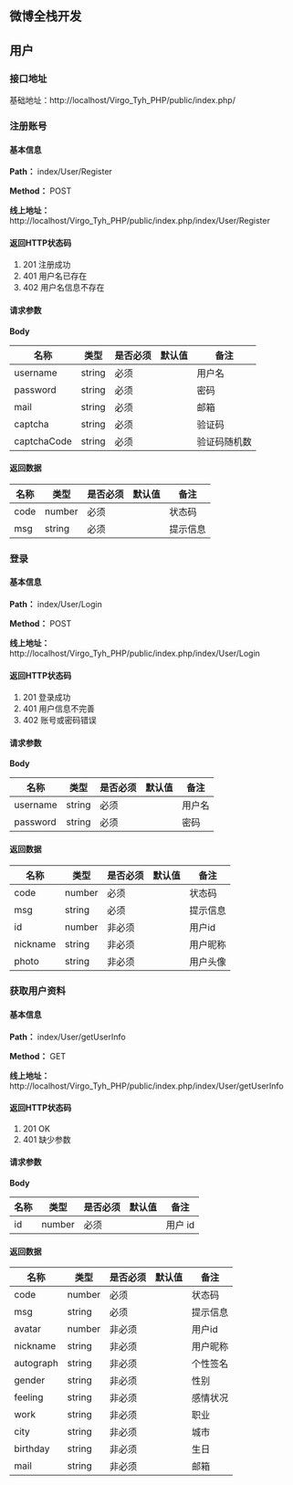 ## 微博全栈开发
## 用户

### 接口地址

基础地址：http://localhost/Virgo_Tyh_PHP/public/index.php/



### 注册账号

#### 基本信息

**Path：** index/User/Register

**Method：** POST

**线上地址：** http://localhost/Virgo_Tyh_PHP/public/index.php/index/User/Register

#### 返回HTTP状态码

1. 201 注册成功
2. 401 用户名已存在
3. 402 用户名信息不存在

#### 请求参数

**Body**

| 名称        | 类型   | 是否必须 | 默认值 | 备注         |
| ----------- | ------ | -------- | ------ | ------------ |
| username    | string | 必须     |        | 用户名       |
| password    | string | 必须     |        | 密码         |
| mail        | string | 必须     |        | 邮箱         |
| captcha     | string | 必须     |        | 验证码       |
| captchaCode | string | 必须     |        | 验证码随机数 |

#### 返回数据

| 名称 | 类型   | 是否必须 | 默认值 | 备注     |
| ---- | ------ | -------- | ------ | -------- |
| code | number | 必须     |        | 状态码   |
| msg  | string | 必须     |        | 提示信息 |



### 登录

#### 基本信息

**Path：** index/User/Login

**Method：** POST

**线上地址：** http://localhost/Virgo_Tyh_PHP/public/index.php/index/User/Login

#### 返回HTTP状态码

1. 201 登录成功
2. 401 用户信息不完善
3. 402 账号或密码错误

#### 请求参数

**Body**

| 名称     | 类型   | 是否必须 | 默认值 | 备注   |
| -------- | ------ | -------- | ------ | ------ |
| username | string | 必须     |        | 用户名 |
| password | string | 必须     |        | 密码   |

#### 返回数据

| 名称     | 类型   | 是否必须 | 默认值 | 备注     |
| -------- | ------ | -------- | ------ | -------- |
| code     | number | 必须     |        | 状态码   |
| msg      | string | 必须     |        | 提示信息 |
| id       | number | 非必须   |        | 用户id   |
| nickname | string | 非必须   |        | 用户昵称 |
| photo    | string | 非必须   |        | 用户头像 |



### 获取用户资料

#### 基本信息

**Path：** index/User/getUserInfo

**Method：** GET

**线上地址：** http://localhost/Virgo_Tyh_PHP/public/index.php/index/User/getUserInfo

#### 返回HTTP状态码

1. 201 OK
2. 401 缺少参数

#### 请求参数

**Body**

| 名称 | 类型   | 是否必须 | 默认值 | 备注    |
| ---- | ------ | -------- | ------ | ------- |
| id   | number | 必须     |        | 用户 id |

#### 返回数据

| 名称      | 类型   | 是否必须 | 默认值 | 备注     |
| --------- | ------ | -------- | ------ | -------- |
| code      | number | 必须     |        | 状态码   |
| msg       | string | 必须     |        | 提示信息 |
| avatar    | number | 非必须   |        | 用户id   |
| nickname  | string | 非必须   |        | 用户昵称 |
| autograph | string | 非必须   |        | 个性签名 |
| gender    | string | 非必须   |        | 性别     |
| feeling   | string | 非必须   |        | 感情状况 |
| work      | string | 非必须   |        | 职业     |
| city      | string | 非必须   |        | 城市     |
| birthday  | string | 非必须   |        | 生日     |
| mail      | string | 非必须   |        | 邮箱     |

